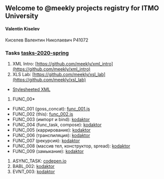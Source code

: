 ## Welcome to @meekly projects registry for ITMO University

<h4 id="author" title="GossJS">Valentin Kiselev</h4>

Киселев Валентин Николаевич P41072

### Tasks [tasks-2020-spring](https://github.com/GossJS/ifmo-2019/tree/tasks-2020-spring#%D0%B7%D0%B0%D0%B4%D0%B0%D0%BD%D0%B8%D1%8F)

1. XML Intro: [https://github.com/meekly/xml_intro](https://github.com/meekly/xml_intro)
1. XLS Lab: [https://github.com/meekly/xsl_lab](https://github.com/meekly/xsl_lab)
  - [Stylesheeted XML](dist/doc.xml)
1. FUNC_00*
  - FUNC_001 (goss_concat): [func_001.js](https://github.com/meekly/func_00/blob/master/func_001.js)
  - FUNC_002 (this): [func_002.js](https://github.com/meekly/func_00/blob/master/func_002.js)
  - FUNC_003 (импорт и bind): [kodaktor](https://kodaktor.ru/func_56992)
  - FUNC_004 (func_task, compose): [kodaktor](https://kodaktor.ru/func_e9500)
  - FUNC_005 (каррирование): [kodaktor](https://kodaktor.ru/func_117e9)
  - FUNC_006 (транспиляция): [kodaktor](https://kodaktor.ru/func_83ac0)
  - FUNC_007 (рекурсия): [kodaktor](https://kodaktor.ru/func_86615)
  - FUNC_008 (массив тел, конструктор, spread): [kodaktor](https://kodaktor.ru/func_29dd0)
  - FUNC_009 (замыкание): [kodaktor](https://kodaktor.ru/func_e95ed)
1. ASYNC_TASK: [codepen.io](https://codepen.io/mrexox/pen/GRJXRXa)
1. BABL_002: [kodaktor](https://kodaktor.ru/?!=bind02032018_66f1d)
1. EVNT_003: [kodaktor](https://kodaktor.ru/custom_cc15c)
